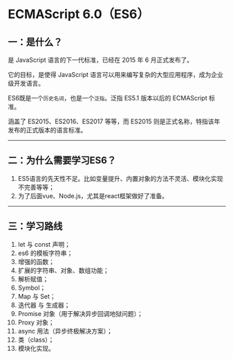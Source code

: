 # ECMAScript 6.0（ES6）
## 一：是什么？
是 JavaScript 语言的下一代标准，已经在 2015 年 6 月正式发布了。

它的目标，是使得 JavaScript 语言可以用来编写复杂的大型应用程序，成为企业级开发语言。

ES6既是一个`历史名词`，也是一个`泛指`。泛指 ES5.1 版本以后的 ECMAScript 标准。

涵盖了 ES2015、ES2016、ES2017 等等，而 ES2015 则是正式名称，特指该年发布的正式版本的语言标准。

-----
## 二：为什么需要学习ES6？
1. ES5语言的先天性不足。比如变量提升、内置对象的方法不灵活、模块化实现不完善等等；
2. 为了后面vue、Node.js，尤其是react框架做好了准备。

-----
## 三：学习路线
1. let 与 const 声明；
2. es6 的模板字符串；
3. 增强的函数；
4. 扩展的字符串、对象、数组功能；
5. 解析赋值；
6. Symbol；
7. Map 与 Set；
8. 迭代器 与 生成器；
9. Promise 对象（用于解决异步回调地狱问题）；
10. Proxy 对象；
11. async 用法（异步终极解决方案）；
12. 类（class）；
13. 模块化实现。